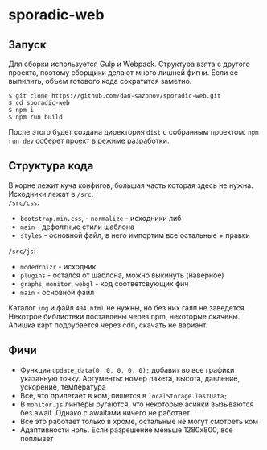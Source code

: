 # sporadic-web
## Запуск
Для сборки используется Gulp и Webpack. Структура взята с другого проекта, поэтому сборщики делают много лишней фигни. Если ее выпилить, объем готового кода сократится заметно.
```
$ git clone https://github.com/dan-sazonov/sporadic-web.git
$ cd sporadic-web
$ npm i
$ npm run build
```
После этого будет создана директория `dist` с собранным проектом. `npm run dev` соберет проект в режиме разработки.

## Структура кода
В корне лежит куча конфигов, большая часть которая здесь не нужна. Исходники лежат в `/src`.  
`/src/css`:
- `bootstrap.min.css`, - `normalize` - исходники либ
- `main` - дефолтные стили шаблона
- `styles` - основной файл, в него импортим все остальные + правки
  
`/src/js`:
- `modedrnizr` - исходник
- `plugins` - остался от шаблона, можно выкинуть (наверное)
- `graphs`, `monitor`, `webgl` - код соответсвующих фич
- `main` - основной файл
  
Каталог `img` и файл `404.html` не нужны, но без них галп не заведется.  
Некотрое библиотеки поставлены через npm, некоторые скачены. Апишка карт подрубается через cdn, скачать не вариант.

## Фичи
- Функция `update_data(0, 0, 0, 0, 0);` добавит во все графики указанную точку. Аргументы: номер пакета, высота, давление, ускорение, температура
- Все, что прилетает в ком, пишется в `localStorage.lastData;`
- В `monitor.js` линтеры ругаются, что некоторые асинки вызываются без await. Однако с awaitами ничего не работает
- Все это работает только в хроме, остальные не могут смотреть ком
- Адаптивности ноль. Если разрешение меньше 1280x800, все поплывет

